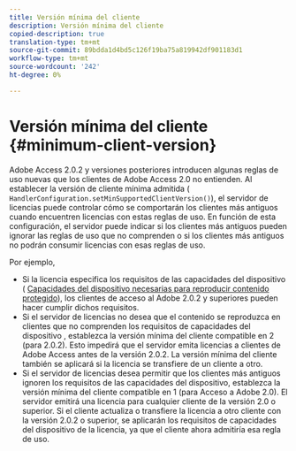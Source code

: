 ```yaml
---
title: Versión mínima del cliente
description: Versión mínima del cliente
copied-description: true
translation-type: tm+mt
source-git-commit: 89bdda1d4bd5c126f19ba75a819942df901183d1
workflow-type: tm+mt
source-wordcount: '242'
ht-degree: 0%

---
```



# Versión mínima del cliente {#minimum-client-version}

Adobe Access 2.0.2 y versiones posteriores introducen algunas reglas de uso nuevas que los clientes de Adobe Access 2.0 no entienden. Al establecer la versión de cliente mínima admitida ( `HandlerConfiguration.setMinSupportedClientVersion()`), el servidor de licencias puede controlar cómo se comportarán los clientes más antiguos cuando encuentren licencias con estas reglas de uso. En función de esta configuración, el servidor puede indicar si los clientes más antiguos pueden ignorar las reglas de uso que no comprenden o si los clientes más antiguos no podrán consumir licencias con esas reglas de uso.

Por ejemplo,

* Si la licencia especifica los requisitos de las capacidades del dispositivo ( [Capacidades del dispositivo necesarias para reproducir contenido protegido](../../../aaxs-protecting-content/content-introduction/content-usage-rules/content-runtime-application-restrictions/content-device-capabilities.md)), los clientes de acceso al Adobe 2.0.2 y superiores pueden hacer cumplir dichos requisitos.
* Si el servidor de licencias no desea que el contenido se reproduzca en clientes que no comprenden los requisitos de capacidades del dispositivo , establezca la versión mínima del cliente compatible en 2 (para 2.0.2). Esto impedirá que el servidor emita licencias a clientes de Adobe Access antes de la versión 2.0.2. La versión mínima del cliente también se aplicará si la licencia se transfiere de un cliente a otro.
* Si el servidor de licencias desea permitir que los clientes más antiguos ignoren los requisitos de las capacidades del dispositivo, establezca la versión mínima del cliente compatible en 1 (para Acceso a Adobe 2.0). El servidor emitirá una licencia para cualquier cliente de la versión 2.0 o superior. Si el cliente actualiza o transfiere la licencia a otro cliente con la versión 2.0.2 o superior, se aplicarán los requisitos de capacidades del dispositivo de la licencia, ya que el cliente ahora admitiría esa regla de uso.

